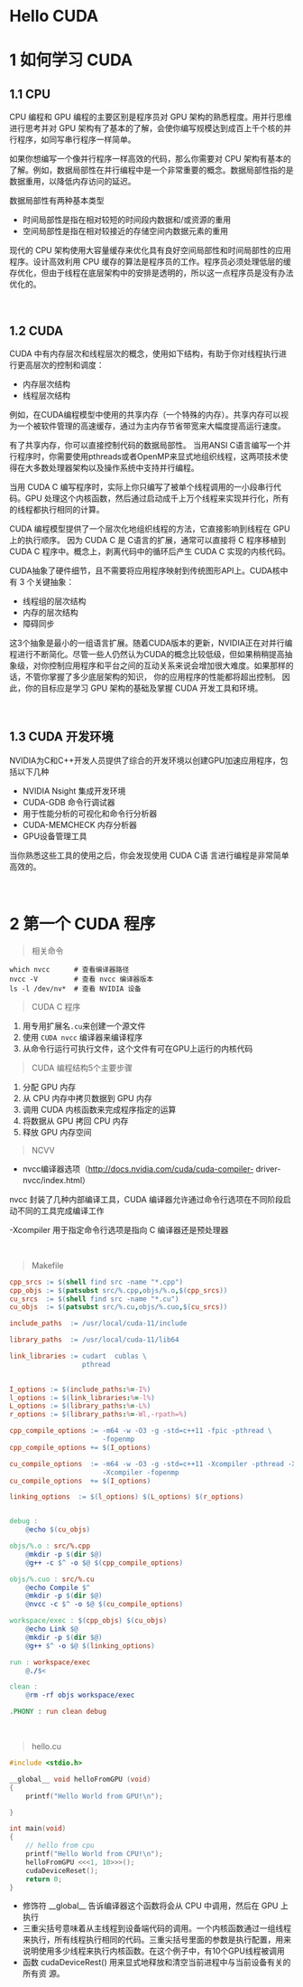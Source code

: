 &emsp;
# Hello CUDA

# 1 如何学习 CUDA
## 1.1 CPU
CPU 编程和 GPU 编程的主要区别是程序员对 GPU 架构的熟悉程度。用并行思维进行思考并对 GPU 架构有了基本的了解，会使你编写规模达到成百上千个核的并行程序，如同写串行程序一样简单。 

如果你想编写一个像并行程序一样高效的代码，那么你需要对 CPU 架构有基本的了解。例如，数据局部性在并行编程中是一个非常重要的概念。数据局部性指的是数据重用，以降低内存访问的延迟。

数据局部性有两种基本类型
- 时间局部性是指在相对较短的时间段内数据和/或资源的重用
- 空间局部性是指在相对较接近的存储空间内数据元素的重用

现代的 CPU 架构使用大容量缓存来优化具有良好空间局部性和时间局部性的应用程序。设计高效利用 CPU 缓存的算法是程序员的工作。程序员必须处理低层的缓存优化，但由于线程在底层架构中的安排是透明的，所以这一点程序员是没有办法优化的。 

&emsp;
## 1.2 CUDA
CUDA 中有内存层次和线程层次的概念，使用如下结构，有助于你对线程执行进行更高层次的控制和调度： 
- 内存层次结构 
- 线程层次结构 

例如，在CUDA编程模型中使用的共享内存（一个特殊的内存）。共享内存可以视为一个被软件管理的高速缓存，通过为主内存节省带宽来大幅度提高运行速度。

有了共享内存，你可以直接控制代码的数据局部性。 当用ANSI C语言编写一个并行程序时，你需要使用pthreads或者OpenMP来显式地组织线程，这两项技术使得在大多数处理器架构以及操作系统中支持并行编程。

当用 CUDA C 编写程序时，实际上你只编写了被单个线程调用的一小段串行代码。GPU 处理这个内核函数，然后通过启动成千上万个线程来实现并行化，所有的线程都执行相同的计算。

CUDA 编程模型提供了一个层次化地组织线程的方法，它直接影响到线程在 GPU上的执行顺序。 因为 CUDA C 是 C语言的扩展，通常可以直接将 C 程序移植到 CUDA C 程序中。概念上，剥离代码中的循环后产生 CUDA C 实现的内核代码。 

CUDA抽象了硬件细节，且不需要将应用程序映射到传统图形API上。CUDA核中有 3 个关键抽象：
- 线程组的层次结构
- 内存的层次结构
- 障碍同步

这3个抽象是最小的一组语言扩展。随着CUDA版本的更新，NVIDIA正在对并行编程进行不断简化。尽管一些人仍然认为CUDA的概念比较低级，但如果稍稍提高抽象级，对你控制应用程序和平台之间的互动关系来说会增加很大难度。如果那样的话，不管你掌握了多少底层架构的知识， 你的应用程序的性能都将超出控制。 因此，你的目标应是学习 GPU 架构的基础及掌握 CUDA 开发工具和环境。

&emsp;
## 1.3 CUDA 开发环境

NVIDIA为C和C++开发人员提供了综合的开发环境以创建GPU加速应用程序，包括以下几种
- NVIDIA Nsight 集成开发环境 
- CUDA-GDB 命令行调试器 
- 用于性能分析的可视化和命令行分析器 
- CUDA-MEMCHECK 内存分析器 
- GPU设备管理工具 

当你熟悉这些工具的使用之后，你会发现使用 CUDA C语 言进行编程是非常简单高效的。


&emsp;
# 2 第一个 CUDA 程序
>相关命令
```
which nvcc      # 查看编译器路径
nvcc -V         # 查看 nvcc 编译器版本
ls -l /dev/nv*  # 查看 NVIDIA 设备
```

>CUDA C 程序
1. 用专用扩展名`.cu`来创建一个源文件
2. 使用 `CUDA nvcc` 编译器来编译程序
3. 从命令行运行可执行文件，这个文件有可在GPU上运行的内核代码

>CUDA 编程结构5个主要步骤
1. 分配 GPU 内存
2. 从 CPU 内存中拷贝数据到 GPU 内存
3. 调用 CUDA 内核函数来完成程序指定的运算
4. 将数据从 GPU 拷回 CPU 内存
5. 释放 GPU 内存空间

>NCVV
- nvcc编译器选项（http://docs.nvidia.com/cuda/cuda-compiler- driver-nvcc/index.html）

nvcc 封装了几种内部编译工具，CUDA 编译器允许通过命令行选项在不同阶段启动不同的工具完成编译工作

-Xcompiler 用于指定命令行选项是指向 C 编译器还是预处理器

&emsp;
>Makefile
```makefile
cpp_srcs := $(shell find src -name "*.cpp")
cpp_objs := $(patsubst src/%.cpp,objs/%.o,$(cpp_srcs))
cu_srcs  := $(shell find src -name "*.cu")
cu_objs  := $(patsubst src/%.cu,objs/%.cuo,$(cu_srcs))

include_paths  := /usr/local/cuda-11/include 

library_paths  := /usr/local/cuda-11/lib64

link_libraries := cudart  cublas \
                  pthread
			

I_options := $(include_paths:%=-I%)
l_options := $(link_libraries:%=-l%)
L_options := $(library_paths:%=-L%)
r_options := $(library_paths:%=-Wl,-rpath=%)

cpp_compile_options := -m64 -w -O3 -g -std=c++11 -fpic -pthread \
					   -fopenmp
cpp_compile_options += $(I_options)

cu_compile_options  := -m64 -w -O3 -g -std=c++11 -Xcompiler -pthread -Xcompiler -fpic\
					   -Xcompiler -fopenmp 
cu_compile_options  += $(I_options)

linking_options  := $(l_options) $(L_options) $(r_options)


debug : 
	@echo $(cu_objs)

objs/%.o : src/%.cpp
	@mkdir -p $(dir $@)
	@g++ -c $^ -o $@ $(cpp_compile_options)

objs/%.cuo : src/%.cu
	@echo Compile $^
	@mkdir -p $(dir $@)
	@nvcc -c $^ -o $@ $(cu_compile_options)

workspace/exec : $(cpp_objs) $(cu_objs)
	@echo Link $@
	@mkdir -p $(dir $@)
	@g++ $^ -o $@ $(linking_options) 

run : workspace/exec
	@./$<

clean :
	@rm -rf objs workspace/exec

.PHONY : run clean debug
```

&emsp;
>hello.cu
```c++
#include <stdio.h>

__global__ void helloFromGPU (void)
{
    printf("Hello World from GPU!\n");

}

int main(void)
{
    // hello from cpu
    printf("Hello World from CPU!\n");
    helloFromGPU <<<1, 10>>>();
    cudaDeviceReset();
    return 0;
}
```


- 修饰符 \_\_global__ 告诉编译器这个函数将会从 CPU 中调用，然后在 GPU 上执行
- 三重尖括号意味着从主线程到设备端代码的调用。一个内核函数通过一组线程来执行，所有线程执行相同的代码。三重尖括号里面的参数是执行配置，用来说明使用多少线程来执行内核函数。在这个例子中，有10个GPU线程被调用
- 函数 cudaDeviceRest() 用来显式地释放和清空当前进程中与当前设备有关的所有资 源。











